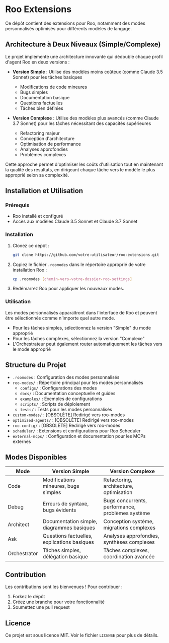 # Roo Extensions

Ce dépôt contient des extensions pour Roo, notamment des modes personnalisés optimisés pour différents modèles de langage.

## Architecture à Deux Niveaux (Simple/Complexe)

Le projet implémente une architecture innovante qui dédouble chaque profil d'agent Roo en deux versions :

- **Version Simple** : Utilise des modèles moins coûteux (comme Claude 3.5 Sonnet) pour les tâches basiques
  - Modifications de code mineures
  - Bugs simples
  - Documentation basique
  - Questions factuelles
  - Tâches bien définies

- **Version Complexe** : Utilise des modèles plus avancés (comme Claude 3.7 Sonnet) pour les tâches nécessitant des capacités supérieures
  - Refactoring majeur
  - Conception d'architecture
  - Optimisation de performance
  - Analyses approfondies
  - Problèmes complexes

Cette approche permet d'optimiser les coûts d'utilisation tout en maintenant la qualité des résultats, en dirigeant chaque tâche vers le modèle le plus approprié selon sa complexité.

## Installation et Utilisation

### Prérequis

- Roo installé et configuré
- Accès aux modèles Claude 3.5 Sonnet et Claude 3.7 Sonnet

### Installation

1. Clonez ce dépôt :
   ```bash
   git clone https://github.com/votre-utilisateur/roo-extensions.git
   ```

2. Copiez le fichier `.roomodes` dans le répertoire approprié de votre installation Roo :
   ```bash
   cp .roomodes [chemin-vers-votre-dossier-roo-settings]
   ```

3. Redémarrez Roo pour appliquer les nouveaux modes.

### Utilisation

Les modes personnalisés apparaîtront dans l'interface de Roo et peuvent être sélectionnés comme n'importe quel autre mode.

- Pour les tâches simples, sélectionnez la version "Simple" du mode approprié
- Pour les tâches complexes, sélectionnez la version "Complexe"
- L'Orchestrateur peut également router automatiquement les tâches vers le mode approprié

## Structure du Projet

- `.roomodes` : Configuration des modes personnalisés
- `roo-modes/` : Répertoire principal pour les modes personnalisés
  - `configs/` : Configurations des modes
  - `docs/` : Documentation conceptuelle et guides
  - `examples/` : Exemples de configurations
  - `scripts/` : Scripts de déploiement
  - `tests/` : Tests pour les modes personnalisés
- `custom-modes/` : [OBSOLÈTE] Redirigé vers roo-modes
- `optimized-agents/` : [OBSOLÈTE] Redirigé vers roo-modes
- `roo-config/` : [OBSOLÈTE] Redirigé vers roo-modes
- `scheduler/` : Extensions et configurations pour Roo Scheduler
- `external-mcps/` : Configuration et documentation pour les MCPs externes

## Modes Disponibles

| Mode | Version Simple | Version Complexe |
|------|----------------|------------------|
| Code | Modifications mineures, bugs simples | Refactoring, architecture, optimisation |
| Debug | Erreurs de syntaxe, bugs évidents | Bugs concurrents, performance, problèmes système |
| Architect | Documentation simple, diagrammes basiques | Conception système, migrations complexes |
| Ask | Questions factuelles, explications basiques | Analyses approfondies, synthèses complexes |
| Orchestrator | Tâches simples, délégation basique | Tâches complexes, coordination avancée |

## Contribution

Les contributions sont les bienvenues ! Pour contribuer :

1. Forkez le dépôt
2. Créez une branche pour votre fonctionnalité
3. Soumettez une pull request

## Licence

Ce projet est sous licence MIT. Voir le fichier `LICENSE` pour plus de détails.